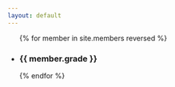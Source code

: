 ```yaml
---
layout: default
---
```

<div class="member__container">
  <ul class="member__content">
    {% for member in site.members reversed %}
    <li class="member__item">
      <h3>{{ member.grade }}</h3>
    </li>
    {% endfor %}
  </ul>
</div>
